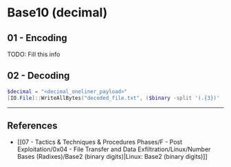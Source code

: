 # Base10 (decimal)

## 01 - Encoding

TODO: Fill this info

## 02 - Decoding

```powershell
$decimal = "<decimal_oneliner_payload>"
[IO.File]::WriteAllBytes("decoded_file.txt", ($binary -split '(.{3})' | Where-Object { $_ -ne '' } | ForEach-Object { [Convert]::ToByte($_, 10) }))
```

---
## References

- [[07 - Tactics & Techniques & Procedures Phases/F - Post Exploitation/0x04 - File Transfer and Data Exfiltration/Linux/Number Bases (Radixes)/Base2 (binary digits)|Linux: Base2 (binary digits)]]
